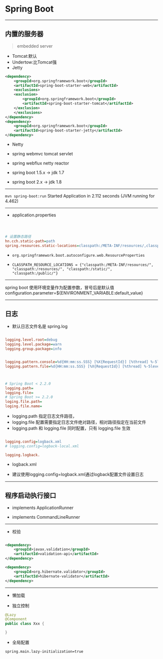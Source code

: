 # Spring Boot



---
## 内置的服务器
> embedded server

- Tomcat:默认
- Undertow:比Tomcat强
- Jetty

```xml
<dependency>
    <groupId>org.springframework.boot</groupId>
    <artifactId>spring-boot-starter-web</artifactId>
    <exclusions>
    <exclusion>
        <groupId>org.springframework.boot</groupId>
        <artifactId>spring-boot-starter-tomcat</artifactId>
    </exclusion>
    </exclusions>
</dependency>
<dependency>
    <groupId>org.springframework.boot</groupId>
    <artifactId>spring-boot-starter-jetty</artifactId>
</dependency>


```

- Netty



- spring webmvc tomcat servlet

- spring webflux netty reactor



- spring boot 1.5.x -> jdk 1.7

- spring boot 2.x -> jdk 1.8


---

`mvn spring-boot:run`
Started Application in 2.112 seconds (JVM running for 4.462)

---

- application.properties

```ini



# 设置静态路径
hn.cch.static-path=path
spring.resources.static-locations=classpath:/META-INF/resources/,classpath:/resources/,classpath:/static/,classpath:/public/,file:${hn.cch.static-path}/

```
- `org.springframework.boot.autoconfigure.web.ResourceProperties`

- `CLASSPATH_RESOURCE_LOCATIONS = {"classpath:/META-INF/resources/", "classpath:/resources/", "classpath:/static/", "classpath:/public/"}`

---

spring boot 使用环境变量作为配置参数，冒号后是默认值
configuration.parameter=${ENVIRONMENT_VARIABLE:default_value}



---
## 日志
- 默认日志文件名是 spring.log
```ini

logging.level.root=debug
logging.level.package=warn
logging.group.package=info


logging.pattern.console=%d{HH:mm:ss.SSS} [%X{RequestId}] [%thread] %-5level %-36logger{36}%line - %msg%n
logging.pattern.file=%d{HH:mm:ss.SSS} [%X{RequestId}] [%thread] %-5level %-36logger{36}%line - %msg%n



# Spring Boot < 2.2.0
logging.path=
logging.file=
# Spring Boot >= 2.2.0
loging.file.path=
loging.file.name=


```
- logging.path 指定日志文件路径，
- logging.file 配置需要指定日志文件绝对路径，相对路径指定在当前文件
- logging.path 和 logging.file 同时配置，只有 logging.file 生效

```ini

logging.config=logback.xml
# logging.config=logback-local.xml

logging.logback.

```

- logback.xml

- 建议使用logging.config=logback.xml通过logback配置文件设置日志


---

## 程序启动执行接口

- implements ApplicationRunner

- implements CommandLineRunner


---

- 校验
```xml

<dependency>
    <groupId>javax.validation</groupId>
    <artifactId>validation-api</artifactId>
</dependency>

<dependency>
    <groupId>org.hibernate.validator</groupId>
    <artifactId>hibernate-validator</artifactId>
</dependency>


```

---
- 懒加载

- 独立控制
```java
@Lazy
@Component
public class Xxx {

}

```

- 全局配置
```properties
spring.main.lazy-initialization=true
```